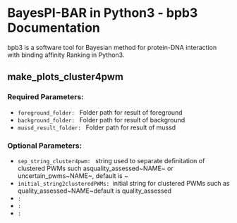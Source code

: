 # BayesPI-BAR in Python3 - bpb3 Documentation

bpb3 is a software tool for Bayesian method for protein-DNA interaction with binding affinity Ranking in Python3.

## make_plots_cluster4pwm

### Required Parameters:

<ul>
  <li><code>foreground_folder: </code> Folder path for result of foreground</li>
<li><code>background_folder: </code> Folder path for result of background</li>
  <li><code>mussd_result_folder: </code> Folder path for result of mussd </li>

</ul>
  
  ### Optional Parameters:
<ul>
  <li><code>sep_string_cluster4pwm: </code> string used to separate definitation of clustered PWMs
                        such asquality_assessed~NAME~ or uncertain_pwms~NAME~,
                        default is ~</li>
<li><code>initial_string2clusteredPWMs: </code>initial string for clustered PWMs such as
                        quality_assessed~NAME~default is quality_assessed</li>
  <li><code>: </code> </li>
<li><code>: </code></li>
  <li><code>: </code> </li>
    
</ul>
